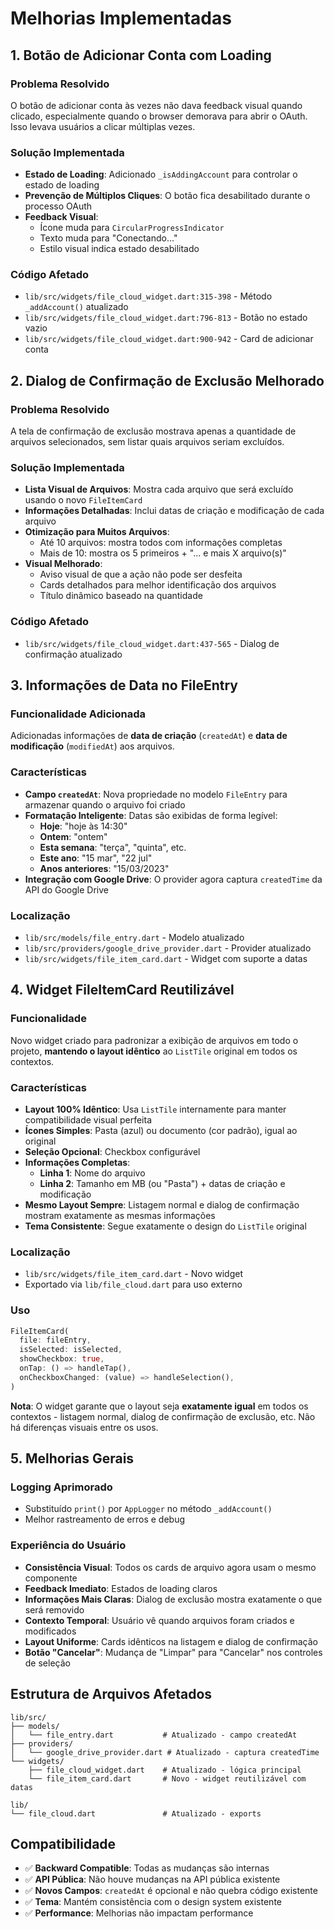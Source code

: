 # Melhorias Implementadas

## 1. Botão de Adicionar Conta com Loading

### Problema Resolvido
O botão de adicionar conta às vezes não dava feedback visual quando clicado, especialmente quando o browser demorava para abrir o OAuth. Isso levava usuários a clicar múltiplas vezes.

### Solução Implementada
- **Estado de Loading**: Adicionado `_isAddingAccount` para controlar o estado de loading
- **Prevenção de Múltiplos Cliques**: O botão fica desabilitado durante o processo OAuth
- **Feedback Visual**: 
  - Ícone muda para `CircularProgressIndicator`
  - Texto muda para "Conectando..."
  - Estilo visual indica estado desabilitado

### Código Afetado
- `lib/src/widgets/file_cloud_widget.dart:315-398` - Método `_addAccount()` atualizado
- `lib/src/widgets/file_cloud_widget.dart:796-813` - Botão no estado vazio
- `lib/src/widgets/file_cloud_widget.dart:900-942` - Card de adicionar conta

## 2. Dialog de Confirmação de Exclusão Melhorado

### Problema Resolvido
A tela de confirmação de exclusão mostrava apenas a quantidade de arquivos selecionados, sem listar quais arquivos seriam excluídos.

### Solução Implementada
- **Lista Visual de Arquivos**: Mostra cada arquivo que será excluído usando o novo `FileItemCard`
- **Informações Detalhadas**: Inclui datas de criação e modificação de cada arquivo
- **Otimização para Muitos Arquivos**: 
  - Até 10 arquivos: mostra todos com informações completas
  - Mais de 10: mostra os 5 primeiros + "... e mais X arquivo(s)"
- **Visual Melhorado**: 
  - Aviso visual de que a ação não pode ser desfeita
  - Cards detalhados para melhor identificação dos arquivos
  - Título dinâmico baseado na quantidade

### Código Afetado
- `lib/src/widgets/file_cloud_widget.dart:437-565` - Dialog de confirmação atualizado

## 3. Informações de Data no FileEntry

### Funcionalidade Adicionada
Adicionadas informações de **data de criação** (`createdAt`) e **data de modificação** (`modifiedAt`) aos arquivos.

### Características
- **Campo `createdAt`**: Nova propriedade no modelo `FileEntry` para armazenar quando o arquivo foi criado
- **Formatação Inteligente**: Datas são exibidas de forma legível:
  - **Hoje**: "hoje às 14:30"
  - **Ontem**: "ontem"
  - **Esta semana**: "terça", "quinta", etc.
  - **Este ano**: "15 mar", "22 jul"
  - **Anos anteriores**: "15/03/2023"
- **Integração com Google Drive**: O provider agora captura `createdTime` da API do Google Drive

### Localização
- `lib/src/models/file_entry.dart` - Modelo atualizado
- `lib/src/providers/google_drive_provider.dart` - Provider atualizado
- `lib/src/widgets/file_item_card.dart` - Widget com suporte a datas

## 4. Widget FileItemCard Reutilizável

### Funcionalidade
Novo widget criado para padronizar a exibição de arquivos em todo o projeto, **mantendo o layout idêntico** ao `ListTile` original em todos os contextos.

### Características
- **Layout 100% Idêntico**: Usa `ListTile` internamente para manter compatibilidade visual perfeita
- **Ícones Simples**: Pasta (azul) ou documento (cor padrão), igual ao original
- **Seleção Opcional**: Checkbox configurável
- **Informações Completas**: 
  - **Linha 1**: Nome do arquivo
  - **Linha 2**: Tamanho em MB (ou "Pasta") + datas de criação e modificação
- **Mesmo Layout Sempre**: Listagem normal e dialog de confirmação mostram exatamente as mesmas informações
- **Tema Consistente**: Segue exatamente o design do `ListTile` original

### Localização
- `lib/src/widgets/file_item_card.dart` - Novo widget
- Exportado via `lib/file_cloud.dart` para uso externo

### Uso
```dart
FileItemCard(
  file: fileEntry,
  isSelected: isSelected,
  showCheckbox: true,
  onTap: () => handleTap(),
  onCheckboxChanged: (value) => handleSelection(),
)
```

**Nota**: O widget garante que o layout seja **exatamente igual** em todos os contextos - listagem normal, dialog de confirmação de exclusão, etc. Não há diferenças visuais entre os usos.

## 5. Melhorias Gerais

### Logging Aprimorado
- Substituído `print()` por `AppLogger` no método `_addAccount()`
- Melhor rastreamento de erros e debug

### Experiência do Usuário
- **Consistência Visual**: Todos os cards de arquivo agora usam o mesmo componente
- **Feedback Imediato**: Estados de loading claros
- **Informações Mais Claras**: Dialog de exclusão mostra exatamente o que será removido
- **Contexto Temporal**: Usuário vê quando arquivos foram criados e modificados
- **Layout Uniforme**: Cards idênticos na listagem e dialog de confirmação
- **Botão "Cancelar"**: Mudança de "Limpar" para "Cancelar" nos controles de seleção

## Estrutura de Arquivos Afetados

```
lib/src/
├── models/
│   └── file_entry.dart           # Atualizado - campo createdAt
├── providers/
│   └── google_drive_provider.dart # Atualizado - captura createdTime
└── widgets/
    ├── file_cloud_widget.dart    # Atualizado - lógica principal
    └── file_item_card.dart       # Novo - widget reutilizável com datas

lib/
└── file_cloud.dart               # Atualizado - exports
```

## Compatibilidade

- ✅ **Backward Compatible**: Todas as mudanças são internas
- ✅ **API Pública**: Não houve mudanças na API pública existente
- ✅ **Novos Campos**: `createdAt` é opcional e não quebra código existente
- ✅ **Tema**: Mantém consistência com o design system existente
- ✅ **Performance**: Melhorias não impactam performance